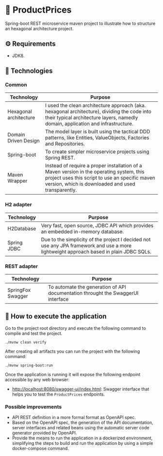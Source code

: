 # 👋 ProductPrices

Spring-boot REST microservice maven project to illustrate how to structure an hexagonal architecture project.

## ⚙️ Requirements

- JDK8.

## 📘 Technologies

### Common

| Technology | Purpose |
| ---------- |----------|
|Hexagonal architecture| I used the clean architecture approach (aka. hexagonal architecture), dividing the code into their typical architecture layers, namedly domain, application and infrastructure. |
| Domain Driven Design | The model layer is built using the tactical DDD patterns, like Entities, ValueObjects, Factories and Repositories. |
| Spring-boot | To create simpler microservice projects using Spring REST. |
| Maven Wrapper | Instead of require a proper installation of a Maven version in the operating system, this project uses this script to use an specific maven version, which is downloaded and used transparently. |

### H2 adapter

| Technology | Purpose |
| ---------- |----------|
| H2Database | Very fast, open source, JDBC API which provides an embedded in-memory database. |
| Spring JDBC | Due to the simplicity of the project I decided not use any JPA framework and use a more lightweight approach based in plain JDBC SQLs. |

### REST adapter

| Technology | Purpose |
| ---------- |----------|
| SpringFox Swagger | To automate the generation of API documentation throught the SwaggerUI interface |

## 🚀 How to execute the application

Go to the project root directory and execute the following command to compile and test the project.

```shell
./mvnw clean verify
```

After creating all artifacts you can run the project with the following command:

```shell
./mvnw spring-boot:run
```

Once the application is running it will expose the following endpoint accessible by any web browser:

- [http://localhost:8080/swagger-ui/index.html](http://localhost:8080/swagger-ui/index.html): Swagger interface that helps you to test the `ProductPrices` endpoints.


### Possible improvements

- API REST definition in a more formal format as OpenAPI spec.
- Based on the OpenAPI spec, the generation of the API documentation, server interfaces and related beans using the automatic server code generator provided by OpenAPI.
- Provide the means to run the application in a dockerized environment, simplifying the steps to build and run the application by using a simple docker-compose command.
